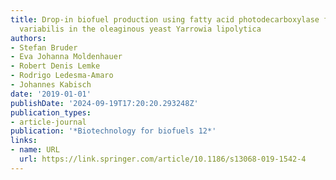 ```yaml
---
title: Drop-in biofuel production using fatty acid photodecarboxylase from Chlorella
  variabilis in the oleaginous yeast Yarrowia lipolytica
authors:
- Stefan Bruder
- Eva Johanna Moldenhauer
- Robert Denis Lemke
- Rodrigo Ledesma-Amaro
- Johannes Kabisch
date: '2019-01-01'
publishDate: '2024-09-19T17:20:20.293248Z'
publication_types:
- article-journal
publication: '*Biotechnology for biofuels 12*'
links:
- name: URL
  url: https://link.springer.com/article/10.1186/s13068-019-1542-4
---
```

